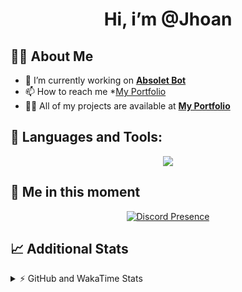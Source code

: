 <h1 align="center">Hi, i’m @Jhoan</h1>

## 🙋‍♂️ About Me

- 🔭 I’m currently working on **[Absolet Bot](https://strider.cloud)**
- 📫 How to reach me *[My Portfolio](https://jhoan.me/contact)
- 👨‍💻 All of my projects are available at **[My Portfolio](https://jhoan.me)**

## 🚀 Languages and Tools:
<p align="center">
  <a href="https://skillicons.dev">
    <img src="https://skillicons.dev/icons?i=js,ts,html,css,bootstrap,nodejs,express,vscode,neovim,vim,atom,cloudflare,git,github,discord,bots,linux,mongodb,nginx,redis,wordpress,heroku&perline=11" />
  </a>
</p>
  
## 👤 Me in this moment
<p align="center">
    <a href="https://discord.com/users/612460795124776960" target="_blank" rel="nofollow">
        <img src="https://lanyard-profile-readme.vercel.app/api/612460795124776960?idleMessage=Probably%20coding%20Absolet..." alt="Discord Presence" align="center">
    </a>
</p>

## 📈 Additional Stats
<details>
    <summary>⚡ GitHub and WakaTime Stats</summary>
    <br/>

<!--START_SECTION:waka-->
![Code Time](http://img.shields.io/badge/Code%20Time-637%20hrs%205%20mins-blue)

**🐱 My GitHub Data** 

> 📦 180.5 kB Used in GitHub's Storage 
 > 
> 🏆 367 Contributions in the Year 2023
 > 
> 💼 Opted to Hire
 > 
> 📜 5 Public Repositories 
 > 
> 🔑 44 Private Repositories 
 > 
**I'm an Early 🐤** 

```text
🌞 Morning                219 commits         ██░░░░░░░░░░░░░░░░░░░░░░░   07.67 % 
🌆 Daytime                1356 commits        ████████████░░░░░░░░░░░░░   47.46 % 
🌃 Evening                1132 commits        ██████████░░░░░░░░░░░░░░░   39.62 % 
🌙 Night                  150 commits         █░░░░░░░░░░░░░░░░░░░░░░░░   05.25 % 
```
📅 **I'm Most Productive on Saturday** 

```text
Monday                   390 commits         ███░░░░░░░░░░░░░░░░░░░░░░   13.65 % 
Tuesday                  471 commits         ████░░░░░░░░░░░░░░░░░░░░░   16.49 % 
Wednesday                408 commits         ████░░░░░░░░░░░░░░░░░░░░░   14.28 % 
Thursday                 293 commits         ███░░░░░░░░░░░░░░░░░░░░░░   10.26 % 
Friday                   387 commits         ███░░░░░░░░░░░░░░░░░░░░░░   13.55 % 
Saturday                 548 commits         █████░░░░░░░░░░░░░░░░░░░░   19.18 % 
Sunday                   360 commits         ███░░░░░░░░░░░░░░░░░░░░░░   12.60 % 
```


📊 **This Week I Spent My Time On** 

```text
🕑︎ Time Zone: America/Bogota

💬 Programming Languages: 
No Activity Tracked This Week

🔥 Editors: 
No Activity Tracked This Week

🐱‍💻 Projects: 
No Activity Tracked This Week

💻 Operating System: 
No Activity Tracked This Week
```

**I Mostly Code in JavaScript** 

```text
JavaScript               17 repos            ████████████░░░░░░░░░░░░░   50.00 % 
TypeScript               11 repos            ████████░░░░░░░░░░░░░░░░░   32.35 % 
EJS                      1 repo              █░░░░░░░░░░░░░░░░░░░░░░░░   02.94 % 
SCSS                     1 repo              █░░░░░░░░░░░░░░░░░░░░░░░░   02.94 % 
CSS                      1 repo              █░░░░░░░░░░░░░░░░░░░░░░░░   02.94 % 
```




 Last Updated on 26/08/2023 03:10:52 UTC
<!--END_SECTION:waka-->
</details>
